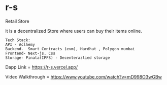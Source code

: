 # r-s
Retail Store

it is a decentralized Store where users can buy their items online.

```
Tech Stack: 
API - Aclhemy
Backend-  Smart Contracts (evm), Hardhat , Polygon mumbai
Frontend- Next-js, Css
Storage- Pinata(IPFS) - Decenterazlied storage
```
Dapp Link = https://r-s.vercel.app/

Video Walkthrough = https://www.youtube.com/watch?v=mD998O3wGBw
